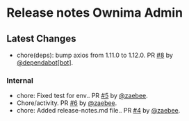 # Release notes Ownima Admin

## Latest Changes

* chore(deps): bump axios from 1.11.0 to 1.12.0. PR [#8](https://github.com/Ownima/owner-admin/pull/8) by [@dependabot[bot]](https://github.com/apps/dependabot).

### Internal

* chore: Fixed test for env.. PR [#5](https://github.com/Ownima/owner-admin/pull/5) by [@zaebee](https://github.com/zaebee).
* Chore/activity. PR [#6](https://github.com/Ownima/owner-admin/pull/6) by [@zaebee](https://github.com/zaebee).
* chore: Added release-notes.md file.. PR [#4](https://github.com/Ownima/owner-admin/pull/4) by [@zaebee](https://github.com/zaebee).

